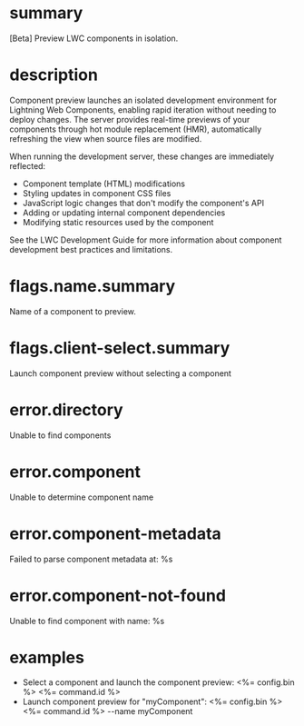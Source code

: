 # summary

[Beta] Preview LWC components in isolation.

# description

Component preview launches an isolated development environment for Lightning Web Components, enabling rapid iteration without needing to deploy changes. The server provides real-time previews of your components through hot module replacement (HMR), automatically refreshing the view when source files are modified.

When running the development server, these changes are immediately reflected:

- Component template (HTML) modifications
- Styling updates in component CSS files
- JavaScript logic changes that don't modify the component's API
- Adding or updating internal component dependencies
- Modifying static resources used by the component

See the LWC Development Guide for more information about component development best practices and limitations.

# flags.name.summary

Name of a component to preview.

# flags.client-select.summary

Launch component preview without selecting a component

# error.directory

Unable to find components

# error.component

Unable to determine component name

# error.component-metadata

Failed to parse component metadata at: %s

# error.component-not-found

Unable to find component with name: %s

# examples

- Select a component and launch the component preview:
  <%= config.bin %> <%= command.id %>
- Launch component preview for "myComponent":
  <%= config.bin %> <%= command.id %> --name myComponent
